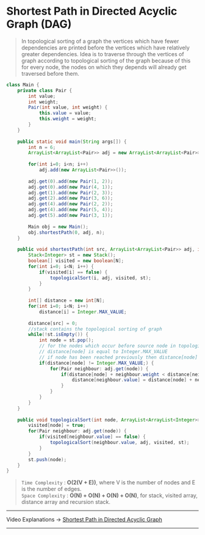 # Shortest Path in Directed Acyclic Graph (DAG)
> In topological sorting of a graph the vertices which have fewer dependencies are printed before the vertices which have relatively greater dependencies. Idea is to traverse
> through the vertices of graph according to topological sorting of the graph because of this for every node, the nodes on which they depends will already get traversed before
> them.

```java
class Main {
    private class Pair {
        int value;
        int weight;
        Pair(int value, int weight) {
            this.value = value;
            this.weight = weight;
        }
    }
    
    public static void main(String args[]) {
        int n = 6;
        ArrayList<ArrayList<Pair>> adj = new ArrayList<ArrayList<Pair>>();
        
        for(int i=0; i<n; i++)
            adj.add(new ArrayList<Pair>>());
            
        adj.get(0).add(new Pair(1, 2));
        adj.get(0).add(new Pair(4, 1));
        adj.get(1).add(new Pair(2, 3));
        adj.get(2).add(new Pair(3, 6));
        adj.get(4).add(new Pair(2, 2));
        adj.get(4).add(new Pair(5, 4));
        adj.get(5).add(new Pair(3, 1));
        
        Main obj = new Main();
        obj.shortestPath(0, adj, n);
    }
    
    public void shortestPath(int src, ArrayList<ArrayList<Pair>> adj, int N) {
        Stack<Integer> st = new Stack();
        boolean[] visited = new boolean[N];
        for(int i=0; i<N; i++) {
            if(visited[i] == false) {
                topologicalSort(i, adj, visited, st);
            }
        }
        
        int[] distance = new int[N];
        for(int i=0; i<N; i++)
            distance[i] = Integer.MAX_VALUE;
        
        distance[src] = 0;
        //stack contains the topological sorting of graph
        while(!st.isEmpty()) {
            int node = st.pop();
            // for the nodes which occur before source node in topological order can not be reached therefore for them 
            // distance[node] is equal to Integer.MAX_VALUE
            // if node has been reached previously then distance[node] will not be equal to Integer.MAX_VALUE
            if(distance[node] != Integer.MAX_VALUE;) {
                for(Pair neighbour: adj.get(node)) {
                    if(distance[node] + neighbour.weight < distance[neighbour.value]) {
                        distance[neighbour.value] = distance[node] + neighbour.weight;
                    }
                }
            }
        }
    }
    
    public void topologicalSort(int node, ArrayList<ArrayList<Integer>> adj, boolean visited[], Stack<Integer> st) {
        visited[node] = true;
        for(Pair neighbour: adj.get(node)) {
            if(visited[neighbour.value] == false) {
                topologicalSort(neighbour.value, adj, visited, st);
            }
        }
        st.push(node);
    }
}
```
> `Time Complexity` : **O(2(V + E))**, where V is the number of nodes and E is the number of edges.   
> `Space Complexity` : **O(N) + O(N) + O(N) + O(N)**, for stack, visited array, distance array and recursion stack.    
---
Video Explanations -> [Shortest Path in Directed Acyclic Graph](https://www.youtube.com/watch?v=CrxG4WJotgg&list=PLgUwDviBIf0rGEWe64KWas0Nryn7SCRWw&index=17)  
<hr>
